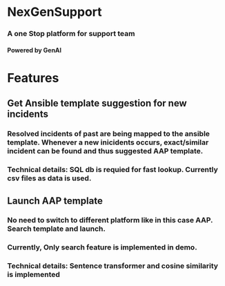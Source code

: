 # NexGenSupport
### A one Stop platform for support team
#### Powered by GenAI


# Features
## Get Ansible template suggestion for new incidents
### Resolved incidents of past are being mapped to the ansible template. Whenever a new inicidents occurs, exact/similar incident can be found and thus suggested AAP template.
### Technical details: SQL db is requied for fast lookup. Currently csv files as data is used.



## Launch AAP template
### No need to switch to different platform like in this case AAP. Search template and launch.
### Currently, Only search feature is implemented in demo. 
### Technical details: Sentence transformer and cosine similarity is implemented







